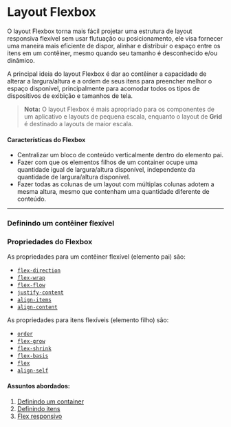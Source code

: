 # Layout Flexbox

O layout Flexbox torna mais fácil projetar uma estrutura de layout responsiva flexível sem usar flutuação ou posicionamento, ele visa fornecer uma maneira mais eficiente de dispor, alinhar e distribuir o espaço entre os itens em um contêiner, mesmo quando seu tamanho é desconhecido e/ou dinâmico.

A principal ideia do layout Flexbox é dar ao contêiner a capacidade de alterar a largura/altura e a ordem de seus itens para preencher melhor o espaço disponível, principalmente para acomodar todos os tipos de dispositivos de exibição e tamanhos de tela. 

> **Nota:** O layout Flexbox é mais apropriado para os componentes de um aplicativo e layouts de pequena escala, enquanto o layout de **Grid** é destinado a layouts de maior escala.

#### Características do Flexbox

- Centralizar um bloco de conteúdo verticalmente dentro do elemento pai.
- Fazer com que os elementos filhos de um container ocupe uma quantidade igual de largura/altura disponível, independente da quantidade de largura/altura disponível.
- Fazer todas as colunas de um layout com múltiplas colunas adotem a mesma altura, mesmo que contenham uma quantidade diferente de conteúdo.

---

### Definindo um contêiner flexível





### Propriedades do Flexbox

As propriedades para um contêiner flexível (elemento pai) são:

- [`flex-direction`]()
- [`flex-wrap`]()
- [`flex-flow`]()
- [`justify-content`]()
- [`align-items`]()
- [`align-content`]()

As propriedades para itens flexíveis (elemento filho) são:

- [`order`]()
- [`flex-grow`]()
- [`flex-shrink`](k)
- [`flex-basis`]()
- [`flex`]()
- [`align-self`]()

#### Assuntos abordados: 



1. [Definindo um container](aulas/25.2-container)
2. [Definindo itens](aulas/25.3-itens)
3. [Flex responsivo](aulas/25.4-responsive)
